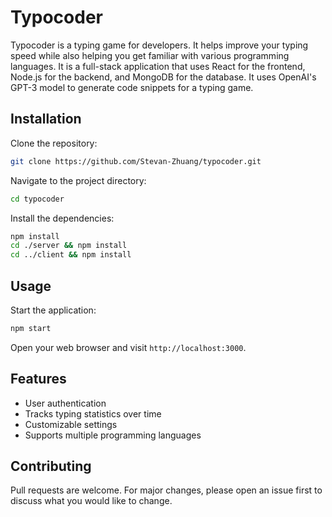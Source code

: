 # Typocoder

Typocoder is a typing game for developers. It helps improve your typing speed while also helping you get familiar with various programming languages. It is a full-stack application that uses React for the frontend, Node.js for the backend, and MongoDB for the database. It uses OpenAI's GPT-3 model to generate code snippets for a typing game.

## Installation

Clone the repository:

```bash
git clone https://github.com/Stevan-Zhuang/typocoder.git
```

Navigate to the project directory:

```bash
cd typocoder
```

Install the dependencies:

```bash
npm install
cd ./server && npm install
cd ../client && npm install
```

## Usage

Start the application:

```bash
npm start
```

Open your web browser and visit `http://localhost:3000`.

## Features

- User authentication
- Tracks typing statistics over time
- Customizable settings
- Supports multiple programming languages

## Contributing

Pull requests are welcome. For major changes, please open an issue first to discuss what you would like to change.
